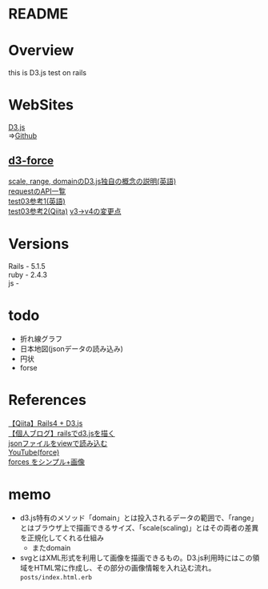 # README
# Overview

this is D3.js test on rails

# WebSites

[D3.js](https://d3js.org/)  
 =>[Github](https://github.com/d3/d3)  

[d3-force](https://github.com/d3/d3-force)  
---

[scale, range, domainのD3.js独自の概念の説明(英語)](http://www.jeromecukier.net/blog/2011/08/11/d3-scales-and-color/)  
[requestのAPI一覧](https://github.com/d3/d3/blob/master/API.md#requests-d3-request)  
[test03参考1(英語)](https://bl.ocks.org/mbostock/4062045#index.html)  
[test03参考2(Qiita)](https://qiita.com/junkoda/items/2d12ecdd3b4b5c99d994)
[v3→v4の変更点](https://www.slideshare.net/xxshimizuxx/d3-ver4)  


# Versions

Rails - 5.1.5  
ruby - 2.4.3  
js -

# todo

- 折れ線グラフ
- 日本地図(jsonデータの読み込み)
- 円状
- forse

# References

[【Qiita】Rails4 + D3.js](https://qiita.com/moriyaman/items/d8e3bfb39e59a5ed02b5)  
[【個人ブログ】railsでd3.jsを描く](http://goodbyegangster.hatenablog.com/entry/2017/02/20/132922)  
[jsonファイルをviewで読み込む](http://taremimi.hatenablog.jp/entry/2017/08/26/141753)  
[YouTube(force)](https://www.youtube.com/watch?v=Rj8P_-GiSzo)  
[forces をシンプル+画像](http://totech.hateblo.jp/entry/2014/11/27/080949)  

# memo
- d3.js特有のメソッド「domain」とは投入されるデータの範囲で、「range」とはブラウザ上で描画できるサイズ、「scale(scaling)」とはその両者の差異を正規化してくれる仕組み  
  - またdomain
- svgとはXML形式を利用して画像を描画できるもの。D3.js利用時にはこの領域をHTML常に作成し、その部分の画像情報を入れ込む流れ。`posts/index.html.erb`  
